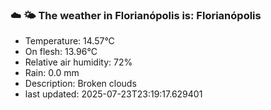 ### ☁️ 🌤️  The weather in Florianópolis is: Florianópolis

- Temperature: 14.57°C
- On flesh: 13.96°C
- Relative air humidity: 72%
- Rain: 0.0 mm
- Description: Broken clouds
- last updated: 2025-07-23T23:19:17.629401
